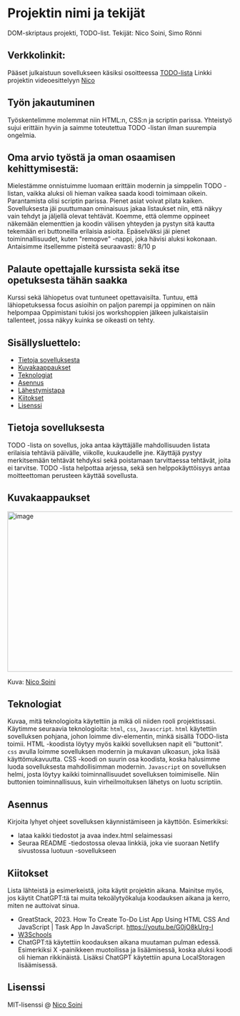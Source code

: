 # Projektin nimi ja tekijät
DOM-skriptaus projekti, TODO-list.
Tekijät: Nico Soini, Simo Rönni

## Verkkolinkit:
Pääset julkaistuun sovellukseen käsiksi osoitteessa [TODO-lista](https://dom-skriptaustodolist.netlify.app/)
Linkki projektin videoesittelyyn [Nico](https://youtu.be/go1CBcqP68U)

## Työn jakautuminen 
Työskentelimme molemmat niin HTML:n, CSS:n ja scriptin parissa. Yhteistyö sujui erittäin hyvin ja saimme toteutettua TODO -listan ilman suurempia ongelmia. 

## Oma arvio työstä ja oman osaamisen kehittymisestä:
Mielestämme onnistuimme luomaan erittäin modernin ja simppelin TODO -listan, vaikka aluksi oli hieman vaikea saada koodi toimimaan oikein.
Parantamista olisi scriptin parissa. Pienet asiat voivat pilata kaiken.
Sovelluksesta jäi puuttumaan ominaisuus jakaa listaukset niin, että näkyy vain tehdyt ja jäljellä olevat tehtävät.
Koemme, että olemme oppineet näkemään elementtien ja koodin välisen yhteyden ja pystyn sitä kautta tekemään eri buttoneilla erilaisia asioita.
Epäselväksi jäi pienet toiminnallisuudet, kuten "remopve" -nappi, joka hävisi aluksi kokonaan.
Antaisimme itsellemme pisteitä seuraavasti: 8/10 p

## Palaute opettajalle kurssista sekä itse opetuksesta tähän saakka
Kurssi sekä lähiopetus ovat tuntuneet opettavaisilta. Tuntuu, että lähiopetuksessa focus asioihin on paljon parempi ja oppiminen on näin helpompaa
Oppimistani tukisi jos workshoppien jälkeen julkaistaisiin tallenteet, jossa näkyy kuinka se oikeasti on tehty.


## Sisällysluettelo:

- [Tietoja sovelluksesta](#tietoja-sovelluksesta)
- [Kuvakaappaukset](#kuvakaappaukset)
- [Teknologiat](#teknologiat)
- [Asennus](#asennus)
- [Lähestymistapa](#lähestymistapa)
- [Kiitokset](#kiitokset)
- [Lisenssi](#lisenssi)

## Tietoja sovelluksesta
TODO -lista on sovellus, joka antaa käyttäjälle mahdollisuuden listata erilaisia tehtäviä päivälle, viikolle, kuukaudelle jne. Käyttäjä pystyy merkitsemään tehtävät tehdyksi sekä poistamaan tarvittaessa tehtävät, joita ei tarvitse. TODO -lista helpottaa arjessa, sekä sen helppokäyttöisyys antaa moitteettoman perusteen käyttää sovellusta.

## Kuvakaappaukset
<img width="531" height="359" alt="image" src="https://github.com/user-attachments/assets/0ab1096e-f184-4932-be55-621f51d8ca49" />


Kuva: [Nico Soini](https://github.com/nicosoini)

## Teknologiat
Kuvaa, mitä teknologioita käytettiin ja mikä oli niiden rooli projektissasi.  
Käytimme seuraavia teknologioita: `html`, `css`, `Javascript`.
`html` käytettiin sovelluksen pohjana, johon loimme div-elementin, minkä sisällä TODO-lista toimii. HTML -koodista löytyy myös kaikki sovelluksen napit eli "buttonit". 
`css` avulla loimme sovelluksen modernin ja mukavan ulkoasun, joka lisää käyttömukavuutta. CSS -koodi on suurin osa koodista, koska halusimme luoda sovelluksesta mahdollisimman modernin. 
`Javascript` on sovelluksen helmi, josta löytyy kaikki toiminnallisuudet sovelluksen toimimiselle. Niin buttonien toiminnallisuus, kuin virheilmoituksen lähetys on luotu scriptiin. 

## Asennus
Kirjoita lyhyet ohjeet sovelluksen käynnistämiseen ja käyttöön. Esimerkiksi:  
- lataa kaikki tiedostot ja avaa index.html selaimessasi
- Seuraa README -tiedostossa olevaa linkkiä, joka vie suoraan Netlify sivustossa luotuun -sovellukseen


## Kiitokset
Lista lähteistä ja esimerkeistä, joita käytit projektin aikana. Mainitse myös, jos käytit ChatGPT:tä tai muita tekoälytyökaluja koodauksen aikana ja kerro, miten ne auttoivat sinua.  
- GreatStack, 2023. How To Create To-Do List App Using HTML CSS And JavaScript | Task App In JavaScript. https://youtu.be/G0jO8kUrg-I 
- [W3Schools](https://www.w3schools.com/howto/howto_js_todolist.asp)  
- ChatGPT:tä käytettiin koodauksen aikana muutaman pulman edessä. Esimerkiksi X -painikkeen muotoilissa ja lisäämisessä, koska aluksi koodi oli hieman rikkinäistä. Lisäksi ChatGPT käytettiin apuna LocalStoragen lisäämisessä.

## Lisenssi

MIT-lisenssi @ [Nico Soini](https://github.com/nicosoini/TODO-list/blob/main/LICENSE)
